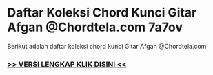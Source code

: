 
 # Daftar Koleksi Chord  Kunci Gitar Afgan @Chordtela.com 7a7ov


Berikut adalah daftar koleksi chord  kunci Gitar Afgan @Chordtela.com

###  <a href="https://shortlighzx.web.app?sq=Daftar Koleksi Chord  Kunci Gitar Afgan @Chordtela.com"> >> VERSI LENGKAP KLIK DISINI << </a>
